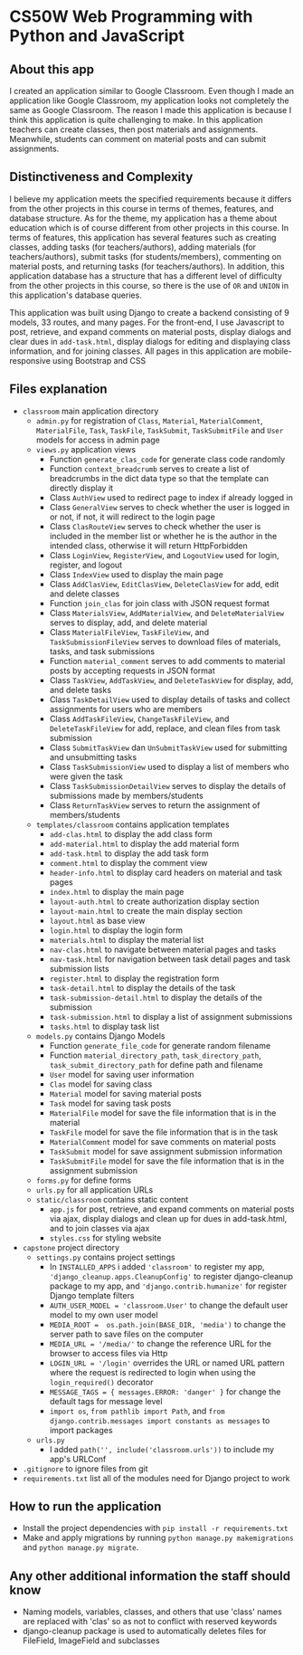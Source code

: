 # CS50W Web Programming with Python and JavaScript

## About this app
I created an application similar to Google Classroom. Even though I made an application like Google Classroom, my application looks not completely the same as Google Classroom. The reason I made this application is because I think this application is quite challenging to make. In this application teachers can create classes, then post materials and assignments. Meanwhile, students can comment on material posts and can submit assignments.

## Distinctiveness and Complexity
I believe my application meets the specified requirements because it differs from the other projects in this course in terms of themes, features, and database structure. As for the theme, my application has a theme about education which is of course different from other projects in this course. In terms of features, this application has several features such as creating classes, adding tasks (for teachers/authors), adding materials (for teachers/authors), submit tasks (for students/members), commenting on material posts, and returning tasks (for teachers/authors). In addition, this application database has a structure that has a different level of difficulty from the other projects in this course, so there is the use of `OR` and `UNION` in this application's database queries.

This application was built using Django to create a backend consisting of 9 models, 33 routes, and many pages. For the front-end, I use Javascript to post, retrieve, and expand comments on material posts, display dialogs and clear dues in `add-task.html`, display dialogs for editing and displaying class information, and for joining classes. All pages in this application are mobile-responsive using Bootstrap and CSS

## Files explanation
* `classroom` main application directory
  * `admin.py` for registration of `Class`, `Material`, `MaterialComment`, `MaterialFile`, `Task`, `TaskFile`, `TaskSubmit`, `TaskSubmitFile` and `User` models for access in admin page
  * `views.py` application views
    * Function `generate_clas_code` for generate class code randomly
    * Function `context_breadcrumb` serves to create a list of breadcrumbs in the dict data type so that the template can directly display it
    * Class `AuthView` used to redirect page to index if already logged in
    * Class `GeneralView` serves to check whether the user is logged in or not, if not, it will redirect to the login page
    * Class `ClasRouteView` serves to check whether the user is included in the member list or whether he is the author in the intended class, otherwise it will return HttpForbidden
    * Class `LoginView`, `RegisterView`, and `LogoutView` used for login, register, and logout
    * Class `IndexView` used to display the main page
    * Class `AddClasView`, `EditClasView`, `DeleteClasView` for add, edit and delete classes
    * Function `join_clas` for join class with JSON request format
    * Class `MaterialsView`, `AddMaterialView`, and `DeleteMaterialView` serves to display, add, and delete material
    * Class `MaterialFileView`, `TaskFileView`, and `TaskSubmissionFileView` serves to download files of materials, tasks, and task submissions
    * Function `material_comment` serves to add comments to material posts by accepting requests in JSON format
    * Class `TaskView`, `AddTaskView`, and `DeleteTaskView` for display, add, and delete tasks
    * Class `TaskDetailView` used to display details of tasks and collect assignments for users who are members
    * Class `AddTaskFileView`, `ChangeTaskFileView`, and `DeleteTaskFileView` for add, replace, and clean files from task submission
    * Class `SubmitTaskView` dan `UnSubmitTaskView` used for submitting and unsubmitting tasks
    * Class `TaskSubmissionView` used to display a list of members who were given the task
    * Class `TaskSubmissionDetailView` serves to display the details of submissions made by members/students
    * Class `ReturnTaskView` serves to return the assignment of members/students
  * `templates/classroom` contains application templates
    * `add-clas.html` to display the add class form
    * `add-material.html` to display the add material form
    * `add-task.html` to display the add task form
    * `comment.html` to display the comment view
    * `header-info.html` to display card headers on material and task pages
    * `index.html` to display the main page
    * `layout-auth.html` to create authorization display section
    * `layout-main.html` to create the main display section
    * `layout.html` as base view
    * `login.html` to display the login form
    * `materials.html` to display the material list
    * `nav-clas.html` to navigate between material pages and tasks
    * `nav-task.html` for navigation between task detail pages and task submission lists
    * `register.html` to display the registration form
    * `task-detail.html` to display the details of the task
    * `task-submission-detail.html` to display the details of the submission
    * `task-submission.html` to display a list of assignment submissions
    * `tasks.html` to display task list
  * `models.py` contains Django Models
    * Function `generate_file_code` for generate random filename
    * Function `material_directory_path`, `task_directory_path`, `task_submit_directory_path` for define path and filename
    * `User` model for saving user information
    * `Clas` model for saving class
    * `Material` model for saving material posts
    * `Task` model for saving task posts
    * `MaterialFile` model for save the file information that is in the material
    * `TaskFile` model for save the file information that is in the task
    * `MaterialComment` model for save comments on material posts
    * `TaskSubmit` model for save assignment submission information
    * `TaskSubmitFile` model for save the file information that is in the assignment submission
  * `forms.py` for define forms
  * `urls.py` for all application URLs
  * `static/classroom` contains static content
    * `app.js` for post, retrieve, and expand comments on material posts via ajax, display dialogs and clean up for dues in add-task.html, and to join classes via ajax
    * `styles.css` for styling website
* `capstone` project directory
  * `settings.py` contains project settings
    * In `INSTALLED_APPS` i added `'classroom'` to register my app, `'django_cleanup.apps.CleanupConfig'` to register django-cleanup package to my app, and `'django.contrib.humanize'` for register Django template filters
    * `AUTH_USER_MODEL = 'classroom.User'` to change the default user model to my own user model
    * `MEDIA_ROOT =  os.path.join(BASE_DIR, 'media')` to change the server path to save files on the computer
    * `MEDIA_URL = '/media/'` to change the reference URL for the browser to access files via Http
    * `LOGIN_URL = '/login'` overrides the URL or named URL pattern where the request is redirected to login when using the `login_required()` decorator
    * `MESSAGE_TAGS = { messages.ERROR: 'danger' }` for change the default tags for message level
    * `import os`, `from pathlib import Path`, and `from django.contrib.messages import constants as messages` to import packages
  * `urls.py`
    * I added `path('', include('classroom.urls'))` to include my app's URLConf
* `.gitignore` to ignore files from git
* `requirements.txt` list all of the modules need for Django project to work

## How to run the application
* Install the project dependencies with `pip install -r requirements.txt`
* Make and apply migrations by running `python manage.py makemigrations` and `python manage.py migrate`.

## Any other additional information the staff should know
* Naming models, variables, classes, and others that use 'class' names are replaced with 'clas' so as not to conflict with reserved keywords
* django-cleanup package is used to automatically deletes files for FileField, ImageField and subclasses